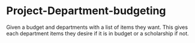 # Project-Department-budgeting
Given a budget and departments with a list of items they want. This gives each department items they desire if it is in budget or a scholarship if not. 
